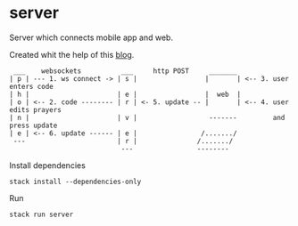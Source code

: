 # server

Server which connects mobile app and web.

Created whit the help of this [blog](https://www.paramander.com/blog/playing-with-websockets-in-haskell-and-elm).

```
 ___    websockets          ___     http POST     _______
| p | --- 1. ws connect -> | s |                 |       | <-- 3. user enters code
| h |                      | e |                 |  web  |
| o | <-- 2. code -------- | r | <- 5. update -- |       | <-- 4. user edits prayers
| n |                      | v |                  -------         and press update
| e | <-- 6. update ------ | e |                /......./
 ---                       | r |               /......./
                            ---                --------
```

Install dependencies
```
stack install --dependencies-only 
```

Run
```
stack run server
```
